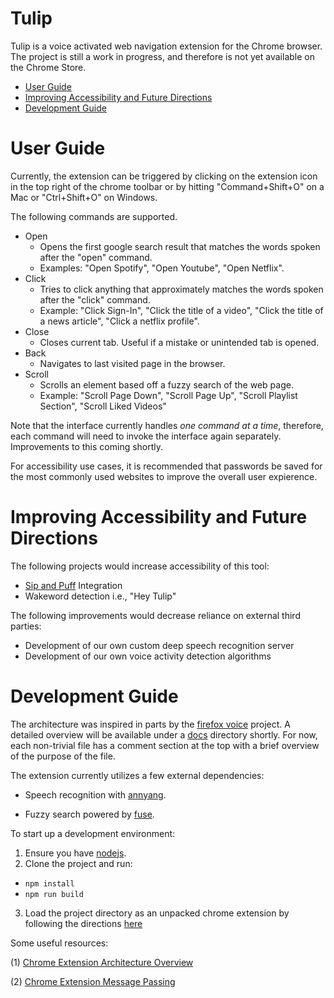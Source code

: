 # Tulip

Tulip is a voice activated web navigation extension for the Chrome browser. The project is still a work in progress, and therefore is not yet available on the Chrome Store.

- <a href="#UserGuide">User Guide</a>
- <a href="#Future">Improving Accessibility and Future Directions</a>
- <a href="#Developing">Development Guide</a>

<a name="UserGuide"></a>
# User Guide

Currently, the extension can be triggered by clicking on the extension icon in the top right of the chrome toolbar or by hitting "Command+Shift+O" on a Mac or "Ctrl+Shift+O" on Windows.

The following commands are supported.

- Open
    - Opens the first google search result that matches the words spoken after the "open" command.
    - Examples: "Open Spotify", "Open Youtube", "Open Netflix".
- Click
    - Tries to click anything that approximately matches the words spoken after the "click" command.
    - Example: "Click Sign-In", "Click the title of a video", "Click the title of a news article", "Click a netflix profile".
- Close
    - Closes current tab. Useful if a mistake or unintended tab is opened.
- Back
    - Navigates to last visited page in the browser.
- Scroll
    - Scrolls an element based off a fuzzy search of the web page.
    - Example: "Scroll Page Down", "Scroll Page Up", "Scroll Playlist Section", "Scroll Liked Videos"

Note that the interface currently handles *one command at a time*, therefore, each command will need to invoke the interface again separately. Improvements to this coming shortly.

For accessibility use cases, it is recommended that passwords be saved for the most commonly used websites to improve the overall user expierence.

<a name="Future"></a>
# Improving Accessibility and Future Directions 

The following projects would increase accessibility of this tool:

- [Sip and Puff](https://en.wikipedia.org/wiki/Sip-and-puff) Integration
- Wakeword detection i.e., "Hey Tulip"

The following improvements would decrease reliance on external third parties:

- Development of our own custom deep speech recognition server
- Development of our own voice activity detection algorithms

<a name="Developing"></a>
# Development Guide

The architecture was inspired in parts by the [firefox voice](https://github.com/mozilla/firefox-voice) project.
A detailed overview will be available under a [docs]() directory shortly. For now, each non-trivial file has a comment section at the top with a brief overview of the purpose of the file.

The extension currently utilizes a few external dependencies:

- Speech recognition with [annyang](https://github.com/TalAter/annyang).

- Fuzzy search powered by [fuse](https://fusejs.io/).

To start up a development environment:

1. Ensure you have [nodejs](https://nodejs.org/en/download/). 
2. Clone the project and run:

* ``` npm install ``` 
* ``` npm run build ```

3. Load the project directory as an unpacked chrome extension by following the directions [here](https://developer.chrome.com/extensions/getstarted#manifest)

Some useful resources:

(1) [Chrome Extension Architecture Overview](https://developer.chrome.com/extensions/overview#arch)

(2) [Chrome Extension Message Passing](https://developer.chrome.com/extensions/messaging)

